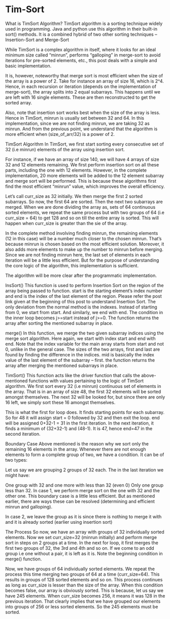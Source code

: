 # Tim-Sort

What is TimSort Algorithm?
TimSort algorithm is a sorting technique widely used in programming. Java and python use this algorithm in their built-in sort() methods. It is a combined hybrid of two other sorting techniques – Insertion-Sort and Merge-Sort

While TimSort is a complex algorithm in itself, where it looks for an ideal minimum size called “minrun”, performs “galloping” in merge-sort to avoid iterations for pre-sorted elements, etc., this post deals with a simple and basic implementation.

It is, however, noteworthy that merge sort is most efficient when the size of the array is a power of 2. Take for instance an array of size 16, which is 2^4. Hence, in each recursion or iteration (depends on the implementation of merge-sort), the array splits into 2 equal subarrays. This happens until we are left with 16 single elements. These are then reconstructed to get the sorted array.

Also, note that insertion sort works best when the size of the array is less. Hence in TimSort, minrun is usually set between 32 and 64. In this implementation, since we are not finding minrun, we are taking 32 as minrun. And from the previous point, we understand that the algorithm is more efficient when (size_of_arr/32) is a power of 2.

TimSort Algorithm
In TimSort, we first start sorting every consecutive set of 32 (i.e minrun) elements of the array using insertion sort.

For instance, if we have an array of size 140, we will have 4 arrays of size 32 and 12 elements remaining. We first perform insertion sort on all these parts, including the one with 12 elements. However, in the complete implementation, 20 more elements will be added to the 12 element subarray and merge sort will be performed. This is because these algorithms first find the most efficient “minrun” value, which improves the overall efficiency.

Let’s call curr_size as 32 initially. We then merge the first 2 sorted subarrays. So now, the first 64 are sorted. Then the next two subarrays are merged. When we are done dividing the array as, sets of 64 continuous sorted elements, we repeat the same process but with two groups of 64 (i.e curr_size = 64) to get 128 and so on till the entire array is sorted. This will happen when curr_size is greater than the sie of the array.

In the complete method involving finding minrun, the remaining elements (12 in this case) will be a number much closer to the chosen minrun. That’s because minrun is chosen based on the most efficient solution. Moreover, it also adds more elements to make up the number to minrun before merging. Since we are not finding minrun here, the last set of elements in each iteration will be a little less efficient. But for the purpose of understanding the core logic of the algorithm, this implementation is sufficient.

The algorithm will be more clear after the programmatic implementation.

InsSort()
This function is used to perform Insertion Sort on the region of the array being passed to function. start is the starting element’s index number and end is the index of the last element of the region. Please refer the post link given at the beginning of this post to understand Insertion Sort. The only deviation from the normal method is the indexes. Instead of starting from 0, we start from start. And similarly, we end with end. The condition in the inner loop becomes j>=start instead of j>=0. The function returns the array after sorting the mentioned subarray in place.

merge()
In this function, we merge the two given subarray indices using the merge sort algorithm. Here again, we start with index start and end with end. Note that the index variable for the main array starts from start and not 0, unlike in the general case. The sizes of the two arrays, first and last are found by finding the difference in the indices. mid is basically the index value of the last element of the subarray – first. the function returns the array after merging the mentioned subarrays in place.

TimSort()
This function acts like the driver function that calls the above-mentioned functions with values pertaining to the logic of TimSort algorithm. We first sort every 32 (i.e minrun) continuous set of elements in the array. That is in an array of size 48, the first 32 elements will be sorted amongst themselves. The next 32 will be looked for, but since there are only 16 left, we simply sort these 16 amongst themselves.

This is what the first for loop does. It finds starting points for each subarray. So for 48 it will assign start = 0 followed by 32 and then exit the loop. end will be assigned 0+32-1 = 31 in the first iteration. In the next iteration, it finds a minimum of (32+32-1) and (48-1). It is 47, hence end=47 in the second iteration.

Boundary Case
Above mentioned is the reason why we sort only the remaining 16 elements in the array. Whenever there are not enough elements to form a complete group of two, we have a condition. It can be of two types:

Let us say we are grouping 2 groups of 32 each. The in the last iteration we might have:

One group with 32 and one more with less than 32 (even 0)
Only one group less than 32.
In case 1, we perform merge sort on the one with 32 and the other one. This boundary case is a little less efficient. But as mentioned earlier, there are ways these can be resolved (determining and efficient minrun and galloping).

In case 2, we leave the group as it is since there is nothing to merge it with and it is already sorted (earlier using insertion sort)

The Process
So now, we have an array with groups of 32 individually sorted elements. Now we set curr_size=32 (minrun initially) and perform merge sort in steps on 2 groups at a time. In the next for loop, 
it first merges the first two groups of 32, the 3rd and 4th and so on. If we come to an odd group i.e one without a pair, it is left as it is. Note the beginning condition in merge() function.

Now, we have groups of 64 individually sorted elements. We repeat the process this time merging two groups of 64 at a time (curr_size=64). 
This results in groups of 128 sorted elements and so on. This process continues as long as curr_size is lesser than the size of the array. 
When this condition becomes false, our array is obviously sorted. This is because, let us say we have 245 elements. When curr_size becomes 256, it means it was 128 in the previous iteration. 
That clearly implies that we have grouped our elements into groups of 256 or less sorted elements. So the 245 elements must be sorted.
